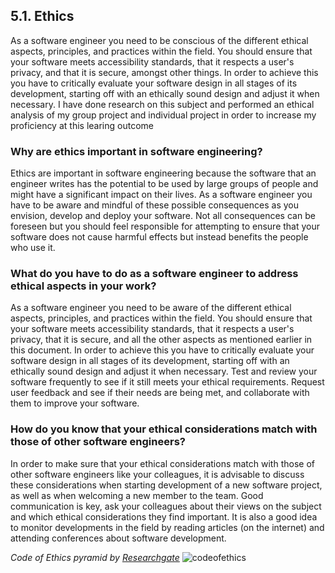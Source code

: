 ## 5.1. Ethics

As a software engineer you need to be conscious of the different ethical aspects, principles, and practices within the field. You should ensure that your software meets accessibility standards, that it respects a user's privacy, and that it is secure, amongst other things. In order to achieve this you have to critically evaluate your software design in all stages of its development, starting off with an ethically sound design and adjust it when necessary. I have done research on this subject and performed an ethical analysis of my group project and individual project in order to increase my proficiency at this learing outcome

### Why are ethics important in software engineering?
Ethics are important in software engineering because the software that an engineer writes has the potential to be used by large groups of people and might have a significant impact on their lives. As a software engineer you have to be aware and mindful of these possible consequences as you envision, develop and deploy your software. Not all consequences can be foreseen but you should feel responsible for attempting to ensure that your software does not cause harmful effects but instead benefits the people who use it.

### What do you have to do as a software engineer to address ethical aspects in your work?
As a software engineer you need to be aware of the different ethical aspects, principles, and practices within the field. You should ensure that your software meets accessibility standards, that it respects a user's privacy, that it is secure, and all the other aspects as mentioned earlier in this document. In order to achieve this you have to critically evaluate your software design in all stages of its development, starting off with an ethically sound design and adjust it when necessary. Test and review your software frequently to see if it still meets your ethical requirements. Request user feedback and see if their needs are being met, and collaborate with them to improve your software.

### How do you know that your ethical considerations match with those of other software engineers?
In order to make sure that your ethical considerations match with those of other software engineers like your colleagues, it is advisable to discuss these considerations when starting development of a new software project, as well as when welcoming a new member to the team. Good communication is key, ask your colleagues about their views on the subject and which ethical considerations they find important. It is also a good idea to monitor developments in the field by reading articles (on the internet) and attending conferences about software development.


<i>Code of Ethics pyramid by [Researchgate](www.researchgate.net)</i>
![codeofethics](https://user-images.githubusercontent.com/73832880/173315880-2173f830-5f21-4711-b70f-25cd377a99b8.JPG)

